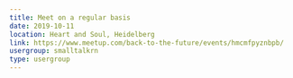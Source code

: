 ```yaml
---
title: Meet on a regular basis
date: 2019-10-11
location: Heart and Soul, Heidelberg
link: https://www.meetup.com/back-to-the-future/events/hmcmfpyznbpb/
usergroup: smalltalkrn
type: usergroup
---
```

